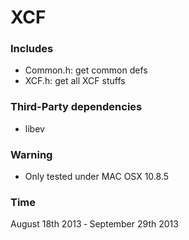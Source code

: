 XCF
===

### Includes
* Common.h: get common defs
* XCF.h: get all XCF stuffs

### Third-Party dependencies
* libev

### Warning
* Only tested under MAC OSX 10.8.5

### Time
August 18th 2013 ‐ September 29th 2013